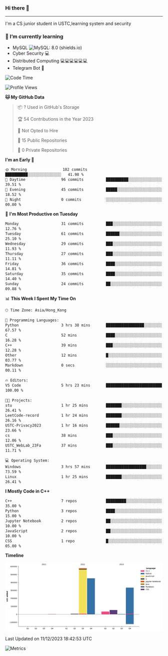 ### Hi there 👋

<!--
**aozaki-touko/aozaki-touko** is a ✨ _special_ ✨ repository because its `README.md` (this file) appears on your GitHub profile.

Here are some ideas to get you started:

-  ...
- 🌱 I’m currently learning ...
- 👯 I’m looking to collaborate on ...
- 🤔 I’m looking for help with ...
- 💬 Ask me about ...
- 📫 How to reach me: ...
- 😄 Pronouns: ...
- ⚡ Fun fact: ...
-->

---

I'm a CS junior student in USTC,learning system and security



### 🌱 I’m currently learning

- MySQL ![MySQL: 8.0 (shields.io)](https://img.shields.io/badge/MySQL-8.0-blue)
- Cyber Security :computer:
- Distributed Computing :computer::computer::computer::computer::computer::computer:
- Telegram Bot :robot:



<!--START_SECTION:waka-->
![Code Time](http://img.shields.io/badge/Code%20Time-238%20hrs%2026%20mins-blue)

![Profile Views](http://img.shields.io/badge/Profile%20Views-0-blue)

**🐱 My GitHub Data** 

> 📦 ? Used in GitHub's Storage 
 > 
> 🏆 54 Contributions in the Year 2023
 > 
> 🚫 Not Opted to Hire
 > 
> 📜 15 Public Repositories 
 > 
> 🔑 0 Private Repositories 
 > 
**I'm an Early 🐤** 

```text
🌞 Morning                102 commits         ██████████░░░░░░░░░░░░░░░   41.98 % 
🌆 Daytime                96 commits          ██████████░░░░░░░░░░░░░░░   39.51 % 
🌃 Evening                45 commits          █████░░░░░░░░░░░░░░░░░░░░   18.52 % 
🌙 Night                  0 commits           ░░░░░░░░░░░░░░░░░░░░░░░░░   00.00 % 
```
📅 **I'm Most Productive on Tuesday** 

```text
Monday                   31 commits          ███░░░░░░░░░░░░░░░░░░░░░░   12.76 % 
Tuesday                  61 commits          ██████░░░░░░░░░░░░░░░░░░░   25.10 % 
Wednesday                29 commits          ███░░░░░░░░░░░░░░░░░░░░░░   11.93 % 
Thursday                 27 commits          ███░░░░░░░░░░░░░░░░░░░░░░   11.11 % 
Friday                   36 commits          ████░░░░░░░░░░░░░░░░░░░░░   14.81 % 
Saturday                 35 commits          ████░░░░░░░░░░░░░░░░░░░░░   14.40 % 
Sunday                   24 commits          ██░░░░░░░░░░░░░░░░░░░░░░░   09.88 % 
```


📊 **This Week I Spent My Time On** 

```text
🕑︎ Time Zone: Asia/Hong_Kong

💬 Programming Languages: 
Python                   3 hrs 38 mins       █████████████████░░░░░░░░   67.57 % 
C                        52 mins             ████░░░░░░░░░░░░░░░░░░░░░   16.28 % 
C++                      39 mins             ███░░░░░░░░░░░░░░░░░░░░░░   12.28 % 
Other                    12 mins             █░░░░░░░░░░░░░░░░░░░░░░░░   03.77 % 
Markdown                 0 secs              ░░░░░░░░░░░░░░░░░░░░░░░░░   00.11 % 

🔥 Editors: 
VS Code                  5 hrs 23 mins       █████████████████████████   100.00 % 

🐱‍💻 Projects: 
stu                      1 hr 25 mins        ███████░░░░░░░░░░░░░░░░░░   26.41 % 
LeetCode-record          1 hr 24 mins        ███████░░░░░░░░░░░░░░░░░░   26.16 % 
USTC-Privacy2023         1 hr 16 mins        ██████░░░░░░░░░░░░░░░░░░░   23.66 % 
cs                       38 mins             ███░░░░░░░░░░░░░░░░░░░░░░   12.06 % 
USTC_WebLab_23Fa         37 mins             ███░░░░░░░░░░░░░░░░░░░░░░   11.71 % 

💻 Operating System: 
Windows                  3 hrs 57 mins       ██████████████████░░░░░░░   73.59 % 
Linux                    1 hr 25 mins        ███████░░░░░░░░░░░░░░░░░░   26.41 % 
```

**I Mostly Code in C++** 

```text
C++                      7 repos             █████████░░░░░░░░░░░░░░░░   35.00 % 
Python                   3 repos             ████░░░░░░░░░░░░░░░░░░░░░   15.00 % 
Jupyter Notebook         2 repos             ██░░░░░░░░░░░░░░░░░░░░░░░   10.00 % 
JavaScript               2 repos             ██░░░░░░░░░░░░░░░░░░░░░░░   10.00 % 
CSS                      1 repo              █░░░░░░░░░░░░░░░░░░░░░░░░   05.00 % 
```



**Timeline**

![Lines of Code chart](https://raw.githubusercontent.com/aozaki-touko/aozaki-touko/main/assets/bar_graph.png)


 Last Updated on 11/12/2023 18:42:53 UTC
<!--END_SECTION:waka-->
![Metrics](https://metrics.lecoq.io/aozaki-touko?template=classic&base.header=0&habits=1&languages=1&fortune=1&base=header%2C%20activity%2C%20community%2C%20repositories%2C%20metadata&base.indepth=false&base.hireable=false&base.skip=false&languages=false&languages.limit=8&languages.threshold=0%25&languages.other=false&languages.colors=github&languages.sections=most-used&languages.indepth=false&languages.analysis.timeout=15&languages.analysis.timeout.repositories=7.5&languages.categories=markup%2C%20programming&languages.recent.categories=markup%2C%20programming&languages.recent.load=300&languages.recent.days=14&habits=false&habits.from=200&habits.days=14&habits.facts=true&habits.charts=false&habits.charts.type=classic&habits.trim=false&habits.languages.limit=8&habits.languages.threshold=0%25&fortune=false&config.timezone=Asia%2FHong_Kong)
